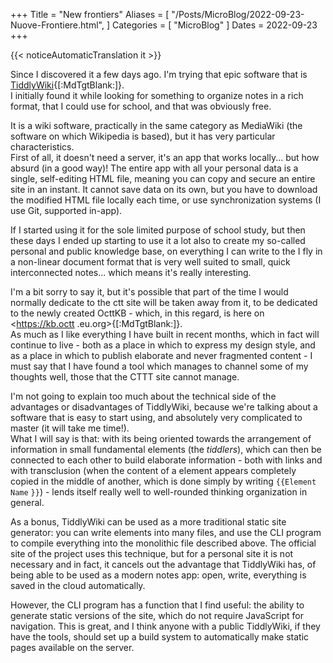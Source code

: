 +++
Title = "New frontiers"
Aliases = [
  "/Posts/MicroBlog/2022-09-23-Nuove-Frontiere.html",
]
Categories = [ "MicroBlog" ]
Dates = 2022-09-23
+++

{{< noticeAutomaticTranslation it >}}



Since I discovered it a few days ago. I'm trying that epic software that is [TiddlyWiki](https://tiddlywiki.com){[:MdTgtBlank:]}.  
I initially found it while looking for something to organize notes in a rich format, that I could use for school, and that was obviously free.

It is a wiki software, practically in the same category as MediaWiki (the software on which Wikipedia is based), but it has very particular characteristics.  
First of all, it doesn't need a server, it's an app that works locally... but how absurd (in a good way)! The entire app with all your personal data is a single, self-editing HTML file, meaning you can copy and secure an entire site in an instant. It cannot save data on its own, but you have to download the modified HTML file locally each time, or use synchronization systems (I use Git, supported in-app).

If I started using it for the sole limited purpose of school study, but then these days I ended up starting to use it a lot also to create my so-called personal and public knowledge base, on everything I can write to the I fly in a non-linear document format that is very well suited to small, quick interconnected notes... which means it's really interesting.

I'm a bit sorry to say it, but it's possible that part of the time I would normally dedicate to the ctt site will be taken away from it, to be dedicated to the newly created OcttKB - which, in this regard, is here on <https://kb.octt .eu.org>{[:MdTgtBlank:]}.  
As much as I like everything I have built in recent months, which in fact will continue to live - both as a place in which to express my design style, and as a place in which to publish elaborate and never fragmented content - I must say that I have found a tool which manages to channel some of my thoughts well, those that the CTTT site cannot manage.

I'm not going to explain too much about the technical side of the advantages or disadvantages of TiddlyWiki, because we're talking about a software that is easy to start using, and absolutely very complicated to master (it will take me time!).  
What I will say is that: with its being oriented towards the arrangement of information in small fundamental elements (the _tiddlers_), which can then be connected to each other to build elaborate information - both with links and with transclusion (when the content of a element appears completely copied in the middle of another, which is done simply by writing <span>`{`</span><span>`{`</span><span>`Element Name`</span><span> `}`</span><span>`}`<span>) - lends itself really well to well-rounded thinking organization in general.

As a bonus, TiddlyWiki can be used as a more traditional static site generator: you can write elements into many files, and use the CLI program to compile everything into the monolithic file described above. The official site of the project uses this technique, but for a personal site it is not necessary and in fact, it cancels out the advantage that TiddlyWiki has, of being able to be used as a modern notes app: open, write, everything is saved in the cloud automatically.

However, the CLI program has a function that I find useful: the ability to generate static versions of the site, which do not require JavaScript for navigation. This is great, and I think anyone with a public TiddlyWiki, if they have the tools, should set up a build system to automatically make static pages available on the server.